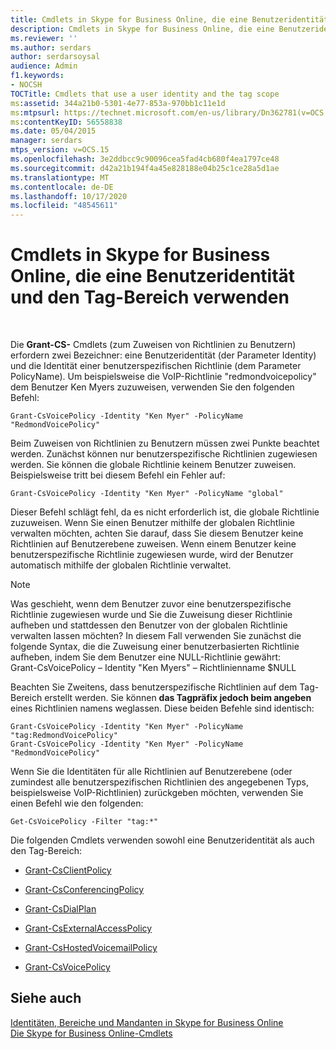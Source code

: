 ```yaml
---
title: Cmdlets in Skype for Business Online, die eine Benutzeridentität und den Tag-Bereich verwenden
description: Cmdlets in Skype for Business Online, die eine Benutzeridentität und den Transponder Bereich verwenden.
ms.reviewer: ''
ms.author: serdars
author: serdarsoysal
audience: Admin
f1.keywords:
- NOCSH
TOCTitle: Cmdlets that use a user identity and the tag scope
ms:assetid: 344a21b0-5301-4e77-853a-970bb1c11e1d
ms:mtpsurl: https://technet.microsoft.com/en-us/library/Dn362781(v=OCS.15)
ms:contentKeyID: 56558838
ms.date: 05/04/2015
manager: serdars
mtps_version: v=OCS.15
ms.openlocfilehash: 3e2ddbcc9c90096cea5fad4cb680f4ea1797ce48
ms.sourcegitcommit: d42a21b194f4a45e828188e04b25c1ce28a5d1ae
ms.translationtype: MT
ms.contentlocale: de-DE
ms.lasthandoff: 10/17/2020
ms.locfileid: "48545611"
---
```

# <a name="cmdlets-in-skype-for-business-online-that-use-a-user-identity-and-the-tag-scope"></a>Cmdlets in Skype for Business Online, die eine Benutzeridentität und den Tag-Bereich verwenden

 


Die **Grant-CS-** Cmdlets (zum Zuweisen von Richtlinien zu Benutzern) erfordern zwei Bezeichner: eine Benutzeridentität (der Parameter Identity) und die Identität einer benutzerspezifischen Richtlinie (dem Parameter PolicyName). Um beispielsweise die VoIP-Richtlinie "redmondvoicepolicy" dem Benutzer Ken Myers zuzuweisen, verwenden Sie den folgenden Befehl:

    Grant-CsVoicePolicy -Identity "Ken Myer" -PolicyName "RedmondVoicePolicy"

Beim Zuweisen von Richtlinien zu Benutzern müssen zwei Punkte beachtet werden. Zunächst können nur benutzerspezifische Richtlinien zugewiesen werden. Sie können die globale Richtlinie keinem Benutzer zuweisen. Beispielsweise tritt bei diesem Befehl ein Fehler auf:

    Grant-CsVoicePolicy -Identity "Ken Myer" -PolicyName "global"

Dieser Befehl schlägt fehl, da es nicht erforderlich ist, die globale Richtlinie zuzuweisen. Wenn Sie einen Benutzer mithilfe der globalen Richtlinie verwalten möchten, achten Sie darauf, dass Sie diesem Benutzer keine Richtlinien auf Benutzerebene zuweisen. Wenn einem Benutzer keine benutzerspezifische Richtlinie zugewiesen wurde, wird der Benutzer automatisch mithilfe der globalen Richtlinie verwaltet.


> [!NOTE]  
> Was geschieht, wenn dem Benutzer zuvor eine benutzerspezifische Richtlinie zugewiesen wurde und Sie die Zuweisung dieser Richtlinie aufheben und stattdessen den Benutzer von der globalen Richtlinie verwalten lassen möchten? In diesem Fall verwenden Sie zunächst die folgende Syntax, die die Zuweisung einer benutzerbasierten Richtlinie aufheben, indem Sie dem Benutzer eine NULL-Richtlinie gewährt:<BR>Grant-CsVoicePolicy – Identity "Ken Myers" – Richtlinienname $NULL



Beachten Sie Zweitens, dass benutzerspezifische Richtlinien auf dem Tag-Bereich erstellt werden. Sie können **das Tagpräfix jedoch beim angeben** eines Richtlinien namens weglassen. Diese beiden Befehle sind identisch:

    Grant-CsVoicePolicy -Identity "Ken Myer" -PolicyName "tag:RedmondVoicePolicy"
    Grant-CsVoicePolicy -Identity "Ken Myer" -PolicyName "RedmondVoicePolicy"

Wenn Sie die Identitäten für alle Richtlinien auf Benutzerebene (oder zumindest alle benutzerspezifischen Richtlinien des angegebenen Typs, beispielsweise VoIP-Richtlinien) zurückgeben möchten, verwenden Sie einen Befehl wie den folgenden:

    Get-CsVoicePolicy -Filter "tag:*"

Die folgenden Cmdlets verwenden sowohl eine Benutzeridentität als auch den Tag-Bereich:

  - [Grant-CsClientPolicy](https://technet.microsoft.com/library/gg412942\(v=ocs.15\))

  - [Grant-CsConferencingPolicy](https://technet.microsoft.com/library/gg425937\(v=ocs.15\))

  - [Grant-CsDialPlan](https://technet.microsoft.com/library/gg398547\(v=ocs.15\))

  - [Grant-CsExternalAccessPolicy](https://technet.microsoft.com/library/gg425942\(v=ocs.15\))

  - [Grant-CsHostedVoicemailPolicy](https://technet.microsoft.com/library/gg412829\(v=ocs.15\))

  - [Grant-CsVoicePolicy](https://technet.microsoft.com/library/gg398828\(v=ocs.15\))

## <a name="see-also"></a>Siehe auch


[Identitäten, Bereiche und Mandanten in Skype for Business Online](identities-scopes-and-tenants-in-skype-for-business-online.md)  
[Die Skype for Business Online-Cmdlets](https://technet.microsoft.com/library/dn362817\(v=ocs.15\))

